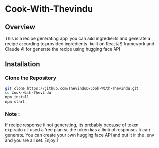 # Cook-With-Thevindu

## Overview

This is a recipe generating app. you can add ingredients and generate a recipe according to provided ingredients. built on ReactJS framework and Claude AI for generate the recipe using hugging face API

## Installation
### Clone the Repository
```bash
git clone https://github.com/ThevinduD/Cook-With-Thevindu.git
cd Cook-With-Thevindu
npm install
npm start
```

### Note :
If recipe response if not generating, its probably because of token expiration. I used a free plan so the token has a limit of responses it can generate. You can create your own hugging face API and put it in the .env and you are all set. Enjoy!!
